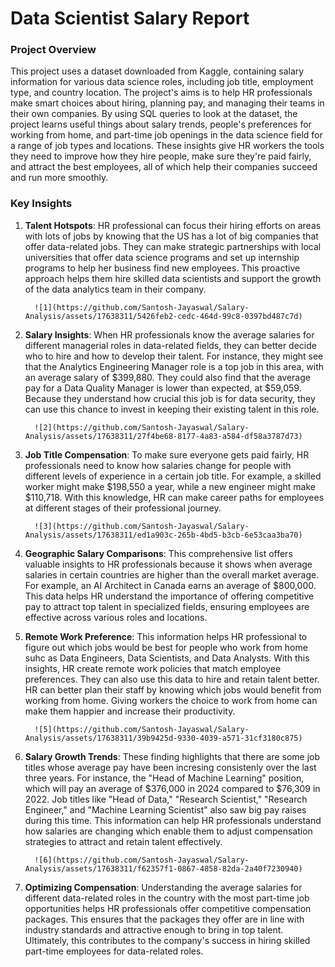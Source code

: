 # Data Scientist Salary Report

### Project Overview
This project uses a dataset downloaded from Kaggle, containing salary information for various data science roles, including job title, employment type, and country location. The project's aims is to help HR professionals make smart choices about hiring, planning pay, and managing their teams in their own companies. By using SQL queries to look at the dataset, the project learns useful things about salary trends, people's preferences for working from home, and part-time job openings in the data science field for a range of job types and locations. These insights give HR workers the tools they need to improve how they hire people, make sure they're paid fairly, and attract the best employees, all of which help their companies succeed and run more smoothly.

### Key Insights
1)  **Talent Hotspots**: HR professional can focus their hiring efforts on areas with lots of jobs by knowing that the US has a lot of big companies that offer data-related jobs. They can make strategic partnerships with local universities that offer data science programs and set up internship programs to help her business find new employees. This proactive approach helps them hire skilled data scientists and support the growth of the data analytics team in their company.

          ![1](https://github.com/Santosh-Jayaswal/Salary-Analysis/assets/17638311/5426feb2-cedc-464d-99c8-0397bd487c7d)


2)  **Salary Insights**: When HR professionals know the average salaries for different managerial roles in data-related fields, they can better decide who to hire and how to develop their talent. For instance, they might see that the Analytics Engineering Manager role is a top job in this area, with an average salary of $399,880. They could also find that the average pay for a Data Quality Manager is lower than expected, at $59,059. Because they understand how crucial this job is for data security, they can use this chance to invest in keeping their existing talent in this role.

          ![2](https://github.com/Santosh-Jayaswal/Salary-Analysis/assets/17638311/27f4be68-8177-4a83-a584-df58a3787d73)

3)  **Job Title Compensation**: To make sure everyone gets paid fairly, HR professionals need to know how salaries change for people with different levels of experience in a certain job title. For example, a skilled worker might make $198,550 a year, while a new engineer might make $110,718. With this knowledge, HR can make career paths for employees at different stages of their professional journey.

          ![3](https://github.com/Santosh-Jayaswal/Salary-Analysis/assets/17638311/ed1a903c-265b-4bd5-b3cb-6e53caa3ba70)

4)  **Geographic Salary Comparisons**: This comprehensive list offers valuable insights to HR professionals because it shows when average salaries in certain countries are higher than the overall market average. For example, an AI Architect in Canada earns an average of $800,000. This data helps HR understand the importance of offering competitive pay to attract top talent in specialized fields, ensuring employees are effective across various roles and locations.
5)  **Remote Work Preference**: This information helps HR professional to figure out which jobs would be best for people who work from home suhc as Data Engineers, Data Scientists, and Data Analysts. With this insights, HR create remote work policies that match employee preferences. They can also use this data to hire and retain talent better. HR can better plan their staff by knowing which jobs would benefit from working from home. Giving workers the choice to work from home can make them happier and increase their productivity.

          ![5](https://github.com/Santosh-Jayaswal/Salary-Analysis/assets/17638311/39b9425d-9330-4039-a571-31cf3180c875)

6)  **Salary Growth Trends**: These finding highlights that there are some job titles whose average pay have been incresing consistenly over the last three years. For instance, the "Head of Machine Learning" position, which will pay an average of $376,000 in 2024 compared to $76,309 in 2022. Job titles like "Head of Data," "Research Scientist," "Research Engineer," and "Machine Learning Scientist" also saw big pay raises during this time. This information can help HR professionals understand how salaries are changing which enable them to adjust compensation strategies to attract and retain talent effectively.

          ![6](https://github.com/Santosh-Jayaswal/Salary-Analysis/assets/17638311/f62357f1-0867-4858-82da-2a40f7230940)


7)  **Optimizing Compensation**: Understanding the average salaries for different data-related roles in the country with the most part-time job opportunities helps HR professionals offer competitive compensation packages. This ensures that the packages they offer are in line with industry standards and attractive enough to bring in top talent. Ultimately, this contributes to the company's success in hiring skilled part-time employees for data-related roles.
